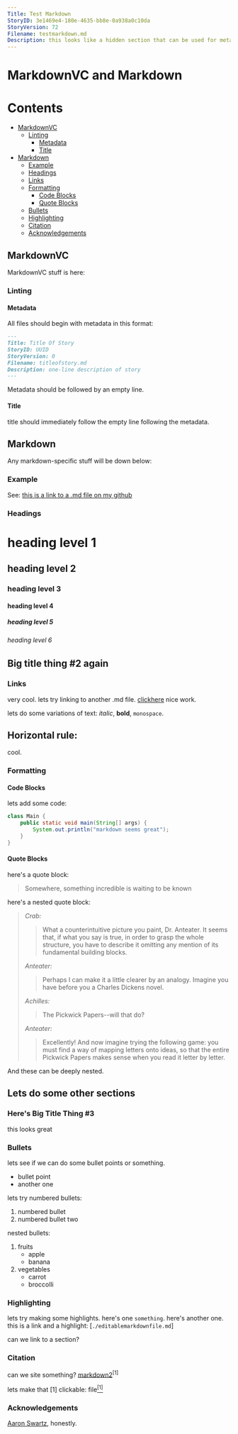 ```yaml
---
Title: Test Markdown
StoryID: 3e1469e4-180e-4635-bb8e-0a938a0c10da
StoryVersion: 72
Filename: testmarkdown.md
Description: this looks like a hidden section that can be used for metadata tags or whatever
---
```


# MarkdownVC and Markdown

# Contents

- [MarkdownVC](#markdownvc)
    - [Linting](#linting)
        - [Metadata](#metadata)
        - [Title](#title)
- [Markdown](#markdown)
    - [Example](#example)
    - [Headings](#headings)
    - [Links](#links)
    - [Formatting](#formatting)
        - [Code Blocks](#code-blocks)
        - [Quote Blocks](#quote-blocks)
    - [Bullets](#bullets)
    - [Highlighting](#highlighting)
    - [Citation](#citation)
    - [Acknowledgements](#acknowledgements)

## MarkdownVC

MarkdownVC stuff is here:

### Linting

#### Metadata

All files should begin with metadata in this format:

```markdown
---
Title: Title Of Story
StoryID: UUID
StoryVersion: 0
Filename: titleofstory.md
Description: one-line description of story
---
```

Metadata should be followed by an empty line.

#### Title

title should immediately follow the empty line following the metadata.

## Markdown

Any markdown-specific stuff will be down below:

### Example
See: [this is a link to a .md file on my github](https://raw.githubusercontent.com/akourk/MarkdownVC/main/README.md)

### Headings

# heading level 1

## heading level 2

### heading level 3

#### heading level 4

##### heading level 5

###### heading level 6

## Big title thing #2 again

### Links

very cool. lets try linking to another .md file. [clickhere](./editablemarkdownfile.md) nice work.

lets do some variations of text: _italic_, **bold**, `monospace`.

Horizontal rule:
---

cool.

### Formatting

#### Code Blocks

lets add some code:

```java
class Main {
    public static void main(String[] args) {
        System.out.println("markdown seems great");
    }
}
```

#### Quote Blocks

here's a quote block:

> Somewhere, something incredible is waiting to be known

here's a nested quote block:

> _Crab:_
> > What a counterintuitive picture you paint, Dr. Anteater. It seems that, if what you say is true, in order to grasp the whole structure, you have to describe it omitting any mention of its fundamental building blocks.
> 
> _Anteater:_
> > Perhaps I can make it a little clearer by an analogy. Imagine you have before you a Charles Dickens novel.
> 
> _Achilles:_
> > The Pickwick Papers--will that do?
> 
> _Anteater:_
> 
> > Excellently! And now imagine trying the following game: you must find a way of mapping letters onto ideas, so that the entire Pickwick Papers makes sense when you read it letter by letter.

And these can be deeply nested.

## Lets do some other sections

### Here's Big Title Thing #3

this looks great

### Bullets

 lets see if we can do some bullet points or something.

- bullet point
- another one

lets try numbered bullets:

1. numbered bullet
2. numbered bullet two

nested bullets:

1. fruits
    * apple
    * banana
2. vegetables
    - carrot
    - broccolli

### Highlighting

lets try making some highlights. here's one `something`.
here's another one. this is a link and a highlight: [`./editablemarkdownfile.md`]

can we link to a section?

### Citation

can we site something? 
[markdown2](./editablemarkdownfile.md)<sup>[1]</sup>

lets make that [1] clickable:
 file[<sup>[1]</sup>](./editablemarkdownfile.md)


### Acknowledgements

[Aaron Swartz](https://en.wikipedia.org/wiki/Aaron_Swartz), honestly.